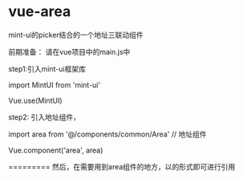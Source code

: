 # vue-area
mint-ui的picker结合的一个地址三联动组件

前期准备：
请在vue项目中的main.js中

step1:引入mint-ui框架库

import MintUI from 'mint-ui'

Vue.use(MintUI)

step2: 引入地址组件，

import area from '@/components/common/Area' // 地址组件

Vue.component('area', area)

=========
然后，在需要用到area组件的地方，以<area></area>的形式即可进行引用
